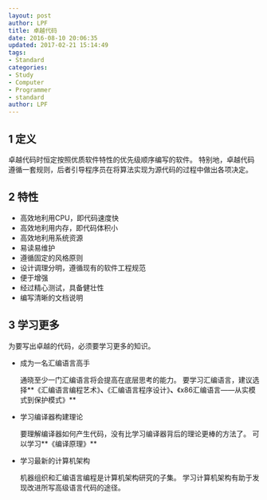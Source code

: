 ```yaml
---
layout: post
author: LPF
title: 卓越代码
date: 2016-08-10 20:06:35
updated: 2017-02-21 15:14:49
tags:
- Standard
categories:
- Study
- Computer
- Programmer
- standard
author: LPF
---
```



## 1 定义

卓越代码时恒定按照优质软件特性的优先级顺序编写的软件。
特别地，卓越代码遵循一套规则，后者引导程序员在将算法实现为源代码的过程中做出各项决定。

## 2 特性

- 高效地利用CPU，即代码速度快
- 高效地利用内存，即代码体积小
- 高效地利用系统资源
- 易读易维护
- 遵循固定的风格原则
- 设计调理分明，遵循现有的软件工程规范
- 便于增强
- 经过精心测试，具备健壮性
- 编写清晰的文档说明

## 3 学习更多

为要写出卓越的代码，必须要学习更多的知识。

- 成为一名汇编语言高手

    通晓至少一门汇编语言将会提高在底层思考的能力。
    要学习汇编语言，建议选择**《汇编语言编程艺术》**、**《汇编语言程序设计》**、**《x86汇编语言——从实模式到保护模式》**

- 学习编译器构建理论

    要理解编译器如何产生代码，没有比学习编译器背后的理论更棒的方法了。
    可以学习**《编译原理》**

- 学习最新的计算机架构

    机器组织和汇编语言编程是计算机架构研究的子集。
    学习计算机架构有助于发现改进所写高级语言代码的途径。
    

